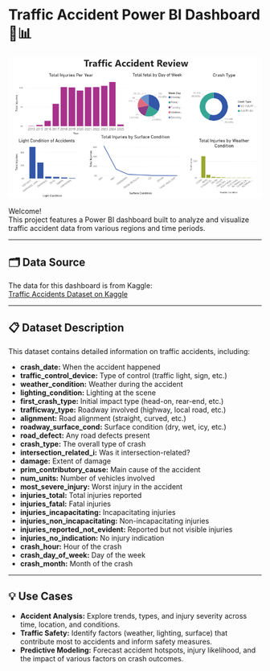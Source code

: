 # Traffic Accident Power BI Dashboard 🚦📊

![Dashboard Preview](https://github.com/aminm015/Power_BI/blob/main/Traffic_Accident/Record%203.gif)


Welcome!  
This project features a Power BI dashboard built to analyze and visualize traffic accident data from various regions and time periods.

---

## 🗂️ Data Source

The data for this dashboard is from Kaggle:  
[Traffic Accidents Dataset on Kaggle](https://www.kaggle.com/datasets/oktayrdeki/traffic-accidents/data)

---

## 📋 Dataset Description

This dataset contains detailed information on traffic accidents, including:

- **crash_date:** When the accident happened
- **traffic_control_device:** Type of control (traffic light, sign, etc.)
- **weather_condition:** Weather during the accident
- **lighting_condition:** Lighting at the scene
- **first_crash_type:** Initial impact type (head-on, rear-end, etc.)
- **trafficway_type:** Roadway involved (highway, local road, etc.)
- **alignment:** Road alignment (straight, curved, etc.)
- **roadway_surface_cond:** Surface condition (dry, wet, icy, etc.)
- **road_defect:** Any road defects present
- **crash_type:** The overall type of crash
- **intersection_related_i:** Was it intersection-related?
- **damage:** Extent of damage
- **prim_contributory_cause:** Main cause of the accident
- **num_units:** Number of vehicles involved
- **most_severe_injury:** Worst injury in the accident
- **injuries_total:** Total injuries reported
- **injuries_fatal:** Fatal injuries
- **injuries_incapacitating:** Incapacitating injuries
- **injuries_non_incapacitating:** Non-incapacitating injuries
- **injuries_reported_not_evident:** Reported but not visible injuries
- **injuries_no_indication:** No injury indication
- **crash_hour:** Hour of the crash
- **crash_day_of_week:** Day of the week
- **crash_month:** Month of the crash

---

## 💡 Use Cases

- **Accident Analysis:** Explore trends, types, and injury severity across time, location, and conditions.
- **Traffic Safety:** Identify factors (weather, lighting, surface) that contribute most to accidents and inform safety measures.
- **Predictive Modeling:** Forecast accident hotspots, injury likelihood, and the impact of various factors on crash outcomes.

